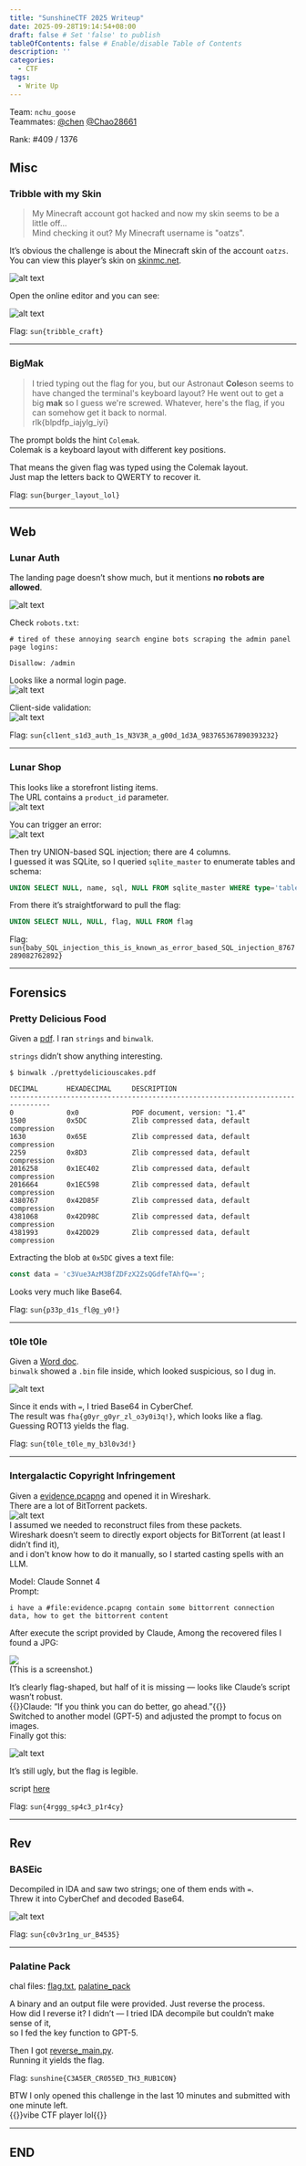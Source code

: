 ```yaml
---
title: "SunshineCTF 2025 Writeup"
date: 2025-09-28T19:14:54+08:00
draft: false # Set 'false' to publish
tableOfContents: false # Enable/disable Table of Contents
description: ''
categories:
  - CTF
tags:
  - Write Up
---
```

 
Team: `nchu_goose`  
Teammates: [@chen](https://ctftime.org/user/207624) [@Chao28661](https://ctftime.org/user/218204)

Rank: #409 / 1376

## Misc
### Tribble with my Skin

> My Minecraft account got hacked and now my skin seems to be a little off...  
> Mind checking it out? My Minecraft username is "oatzs".

It’s obvious the challenge is about the Minecraft skin of the account `oatzs`.  
You can view this player’s skin on [skinmc.net](https://skinmc.net/profile/oatzs.1).

![alt text](Skin_1.png)

Open the online editor and you can see:

![alt text](Skin_2.png)  

Flag: `sun{tribble_craft}`

---

### BigMak

> I tried typing out the flag for you, but our Astronaut **Cole**son seems to have changed the terminal's keyboard layout? He went out to get a big **mak** so I guess we're screwed. Whatever, here's the flag, if you can somehow get it back to normal.  
> rlk{blpdfp_iajylg_iyi}

The prompt bolds the hint `Colemak`.  
Colemak is a keyboard layout with different key positions.

That means the given flag was typed using the Colemak layout.  
Just map the letters back to QWERTY to recover it.

Flag: `sun{burger_layout_lol}`

---

## Web
### Lunar Auth

The landing page doesn’t show much, but it mentions **no robots are allowed**.

![alt text](Auth_1.png)

Check `robots.txt`:
```
# tired of these annoying search engine bots scraping the admin panel page logins:

Disallow: /admin
```

Looks like a normal login page.  
![alt text](Auth_2.png)

Client-side validation:  
![alt text](Auth_3.png)

Flag: `sun{cl1ent_s1d3_auth_1s_N3V3R_a_g00d_1d3A_983765367890393232}`

---

### Lunar Shop

This looks like a storefront listing items.  
The URL contains a `product_id` parameter.  
![alt text](shop_1.png)  

You can trigger an error:  
![alt text](shop_2.png)  

Then try UNION-based SQL injection; there are 4 columns.  
I guessed it was SQLite, so I queried `sqlite_master` to enumerate tables and schema:
```sql
UNION SELECT NULL, name, sql, NULL FROM sqlite_master WHERE type='table'  
```

From there it’s straightforward to pull the flag:
```sql
UNION SELECT NULL, NULL, flag, NULL FROM flag 
```

Flag: `sun{baby_SQL_injection_this_is_known_as_error_based_SQL_injection_8767289082762892}`

---

## Forensics
### Pretty Delicious Food

Given a [pdf](./prettydeliciouscakes.pdf). I ran `strings` and `binwalk`.

`strings` didn’t show anything interesting.
```
$ binwalk ./prettydeliciouscakes.pdf             

DECIMAL       HEXADECIMAL     DESCRIPTION
--------------------------------------------------------------------------------
0             0x0             PDF document, version: "1.4"
1500          0x5DC           Zlib compressed data, default compression
1630          0x65E           Zlib compressed data, default compression
2259          0x8D3           Zlib compressed data, default compression
2016258       0x1EC402        Zlib compressed data, default compression
2016664       0x1EC598        Zlib compressed data, default compression
4380767       0x42D85F        Zlib compressed data, default compression
4381068       0x42D98C        Zlib compressed data, default compression
4381993       0x42DD29        Zlib compressed data, default compression
```

Extracting the blob at `0x5DC` gives a text file:
```js
const data = 'c3Vue3AzM3BfZDFzX2ZsQGdfeTAhfQ==';
```

Looks very much like Base64.

Flag: `sun{p33p_d1s_fl@g_y0!}`

---

### t0le t0le

Given a [Word doc](t0le.docx).  
`binwalk` showed a `.bin` file inside, which looked suspicious, so I dug in.

![alt text](t0le.png)  

Since it ends with `=`, I tried Base64 in CyberChef.  
The result was `fha{g0yr_g0yr_zl_o3y0i3q!}`, which looks like a flag.  
Guessing ROT13 yields the flag.

Flag: `sun{t0le_t0le_my_b3l0v3d!}`

---

### Intergalactic Copyright Infringement

Given a [evidence.pcapng](evidence.pcapng) and opened it in Wireshark.  
There are a lot of BitTorrent packets.  
![alt text](Infringement_1.png)  
I assumed we needed to reconstruct files from these packets.  
Wireshark doesn’t seem to directly export objects for BitTorrent (at least I didn’t find it),  
and i don't know how to do it manually,
so I started casting spells with an LLM.

Model: Claude Sonnet 4  
Prompt:  
```
i have a #file:evidence.pcapng contain some bittorrent connection data, how to get the bittorrent content
```

After execute the script provided by Claude,
Among the recovered files I found a JPG:

![](./Infringement_2.png)  
(This is a screenshot.)

It’s clearly flag-shaped, but half of it is missing — looks like Claude’s script wasn’t robust.  
{{<spoiler>}}Claude: “If you think you can do better, go ahead.”{{</spoiler>}}  
Switched to another model (GPT-5) and adjusted the prompt to focus on images.  
Finally got this:

![alt text](Infringement_3.png)  

It’s still ugly, but the flag is legible.  

script [here](./extract_images.py)

Flag: `sun{4rggg_sp4c3_p1r4cy}`

---

## Rev

### BASEic

Decompiled in IDA and saw two strings; one of them ends with `=`.  
Threw it into CyberChef and decoded Base64.

![alt text](BASEic.png)  

Flag: `sun{c0v3r1ng_ur_B4535}`

---

### Palatine Pack

chal files: [flag.txt](./flag.txt), [palatine_pack](./palatinepack)  

A binary and an output file were provided. Just reverse the process.  
How did I reverse it? I didn’t — I tried IDA decompile but couldn’t make sense of it,  
so I fed the key function to GPT-5.

Then I got [reverse_main.py](./reverse_main.py).  
Running it yields the flag.

Flag: `sunshine{C3A5ER_CR055ED_TH3_RUB1C0N}`

BTW I only opened this challenge in the last 10 minutes and submitted with one minute left.  
{{<spoiler>}}vibe CTF player lol{{</spoiler>}}

---

## END
